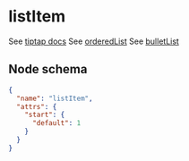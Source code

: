 # listItem

See [tiptap docs](https://tiptap.dev/api/nodes/list-item)
See [orderedList](/editor/nodes/bullet-list/)
See [bulletList](/editor/nodes/bullet-list/)

## Node schema

```json
{
  "name": "listItem",
  "attrs": {
    "start": {
      "default": 1
    }
  }
}
```
